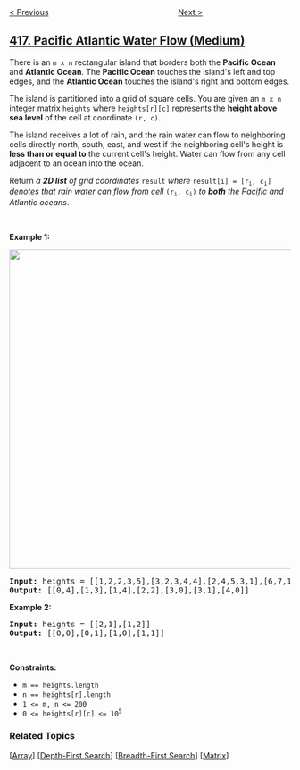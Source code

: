 <!--|This file generated by command(leetcode description); DO NOT EDIT.    |-->
<!--+----------------------------------------------------------------------+-->
<!--|@author    awesee <openset.wang@gmail.com>                           |-->
<!--|@link      https://github.com/awesee                                 |-->
<!--|@home      https://github.com/awesee/leetcode                        |-->
<!--+----------------------------------------------------------------------+-->

[< Previous](../partition-equal-subset-sum "Partition Equal Subset Sum")
　　　　　　　　　　　　　　　　
[Next >](../sentence-screen-fitting "Sentence Screen Fitting")

## [417. Pacific Atlantic Water Flow (Medium)](https://leetcode.com/problems/pacific-atlantic-water-flow "太平洋大西洋水流问题")

<p>There is an <code>m x n</code> rectangular island that borders both the <strong>Pacific Ocean</strong> and <strong>Atlantic Ocean</strong>. The <strong>Pacific Ocean</strong> touches the island&#39;s left and top edges, and the <strong>Atlantic Ocean</strong> touches the island&#39;s right and bottom edges.</p>

<p>The island is partitioned into a grid of square cells. You are given an <code>m x n</code> integer matrix <code>heights</code> where <code>heights[r][c]</code> represents the <strong>height above sea level</strong> of the cell at coordinate <code>(r, c)</code>.</p>

<p>The island receives a lot of rain, and the rain water can flow to neighboring cells directly north, south, east, and west if the neighboring cell&#39;s height is <strong>less than or equal to</strong> the current cell&#39;s height. Water can flow from any cell adjacent to an ocean into the ocean.</p>

<p>Return <em>a <strong>2D list</strong> of grid coordinates </em><code>result</code><em> where </em><code>result[i] = [r<sub>i</sub>, c<sub>i</sub>]</code><em> denotes that rain water can flow from cell </em><code>(r<sub>i</sub>, c<sub>i</sub>)</code><em> to <strong>both</strong> the Pacific and Atlantic oceans</em>.</p>

<p>&nbsp;</p>
<p><strong>Example 1:</strong></p>
<img alt="" src="https://assets.leetcode.com/uploads/2021/06/08/waterflow-grid.jpg" style="width: 573px; height: 573px;" />
<pre>
<strong>Input:</strong> heights = [[1,2,2,3,5],[3,2,3,4,4],[2,4,5,3,1],[6,7,1,4,5],[5,1,1,2,4]]
<strong>Output:</strong> [[0,4],[1,3],[1,4],[2,2],[3,0],[3,1],[4,0]]
</pre>

<p><strong>Example 2:</strong></p>

<pre>
<strong>Input:</strong> heights = [[2,1],[1,2]]
<strong>Output:</strong> [[0,0],[0,1],[1,0],[1,1]]
</pre>

<p>&nbsp;</p>
<p><strong>Constraints:</strong></p>

<ul>
	<li><code>m == heights.length</code></li>
	<li><code>n == heights[r].length</code></li>
	<li><code>1 &lt;= m, n &lt;= 200</code></li>
	<li><code>0 &lt;= heights[r][c] &lt;= 10<sup>5</sup></code></li>
</ul>

### Related Topics
  [[Array](../../tag/array/README.md)]
  [[Depth-First Search](../../tag/depth-first-search/README.md)]
  [[Breadth-First Search](../../tag/breadth-first-search/README.md)]
  [[Matrix](../../tag/matrix/README.md)]
